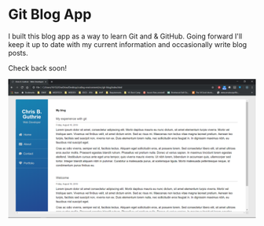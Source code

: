 # Git Blog App

I built this blog app as a way to learn Git and & GitHub.  Going forward I'll keep it up to date with my current information and occasionally write blog posts.

Check back soon!

<img src="screenshot.png" alt="Blog Screenshot">